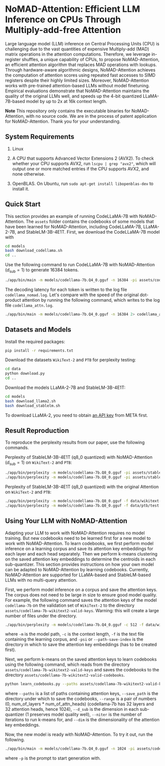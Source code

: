 # NoMAD-Attention: Efficient LLM Inference on CPUs Through Multiply-add-free Attention

Large language model (LLM) inference on Central Processing Units (CPU) is challenging due to the vast quantities of expensive Multiply-add (MAD) matrix operations in the attention computations. Therefore, we leverage in-register shuffles, a unique capability of CPUs, to propose NoMAD-Attention, an efficient attention algorithm that replaces MAD operations with lookups. Through hardware-aware algorithmic designs, NoMAD-Attention achieves the computation of attention scores using repeated fast accesses to SIMD registers despite their highly limited sizes. Moreover, NoMAD-Attention works with pre-trained attention-based LLMs without model finetuning. Empirical evaluations demonstrate that NoMAD-Attention maintains the quality of the original LLMs well, and speeds up the 4-bit quantized LLaMA-7B-based model by up to 2x at 16k context length. 

**Note** This repository only contains the executable binaries for NoMAD-Attention, with no source code. We are in the process of patent application for NoMAD-Attention. Thank you for your understanding.

## System Requirements

1. Linux

2. A CPU that supports Advanced Vector Extensions 2 (AVX2). To check whether your CPU supports AVX2, run `lscpu | grep "avx2"`, which will output one or more matched entries if the CPU supports AVX2, and none otherwise.

3. OpenBLAS. On Ubuntu, run `sudo apt-get install libopenblas-dev` to install it.

## Quick Start

This section provides an example of running CodeLLaMA-7B with NoMAD-Attention. The `assets` folder contains the codebooks of some models that have been learned for NoMAD-Attention, including CodeLLaMA-7B, LLaMA-2-7B, and StableLM-3B-4E1T. First, we download the CodeLLaMA-7B model with
```bash
cd models
bash download_codellama.sh
cd ..
```

Use the following command to run CodeLLaMA-7B with NoMAD-Attention ($d_\mathrm{sub}=1$) to generate 16384 tokens.
```bash
./app/bin/main -m models/codellama-7b.Q4_0.gguf -n 16384 -pi assets/codellama-7b-dsub1 2> codellama_nomad.log
```

The decoding latency for each token is written to the log file `codellama_nomad.log`. Let's compare with the speed of the original dot-product attention by running the following command, which writes to the log file `codellama_attn.log`.

```bash
./app/bin/main -m models/codellama-7b.Q4_0.gguf -n 16384 2> codellama_attn.log
```

## Datasets and Models

Install the required packages:
```bash
pip install -r requirements.txt
```

Download the datasets `WikiText-2` and `PTB` for perplexity testing:
```bash
cd data
python download.py
cd ..
```

Download the models LLaMA-2-7B and StableLM-3B-4E1T:
```bash
cd models
bash download_llama2.sh
bash download_stablelm.sh
```

To download LLaMA-2, you need to obtain [an API key](https://llama.meta.com/llama-downloads) from META first. 

## Result Reproduction

To reproduce the perplexity results from our paper, use the following commands.

Perplexity of StableLM-3B-4E1T (q8_0 quantized) with NoMAD-Attention ($d_\mathrm{sub}=1$) on `WikiText-2` and `PTB`:
```bash
./app/bin/perplexity -m models/codellama-7b.Q8_0.gguf -pi assets/stablelm-3b-dsub1 -f data/wikitext-2-raw/wiki.test.raw -c 512
./app/bin/perplexity -m models/codellama-7b.Q8_0.gguf -pi assets/stablelm-3b-dsub1 -f data/ptb/test.txt -c 512
```

Perplexity of StableLM-3B-4E1T (q8_0 quantized) with the original Attention on `WikiText-2` and `PTB`:
```bash
./app/bin/perplexity -m models/codellama-7b.Q8_0.gguf -f data/wikitext-2-raw/wiki.test.raw -c 512
./app/bin/perplexity -m models/codellama-7b.Q8_0.gguf -f data/ptb/test.txt -c 512
```

## Using Your LLM with NoMAD-Attention

Adapting your LLM to work with NoMAD-Attention requires no model training. But new codebooks need to be learned first for a new model to work with NoMAD-Attention. To learn codebooks, we first perform model inference on a learning corpus and save its attention key embeddings for each layer and each head separately. Then we perform k-means clustering on the saved attention key embeddings to determine the centroids in each sub-quantizer. This section provides instructions on how your own model can be adapted to NoMAD-Attention by learning codebooks. Currently, NoMAD-Attention are supported for LLaMA-based and StableLM-based LLMs with no multi-query attention.

First, we perform model inference on a corpus and save the attention keys. The corpus does not need to be large in size to ensure good model quality. For example, the following command saves the attention keys of the model `codellama-7b` on the validation set of `WikiText-2` to the directory `assets/codellama-7b-wikitext2-valid-keys`. Warning: this will create a large number of files under the directory. 

```bash
./app/bin/perplexity -m models/codellama-7b.Q4_0.gguf -c 512 -f data/wikitext-2-raw/wiki.valid.raw -psi assets/codellama-7b-wikitext2-valid-keys
```
where `-m` is the model path, `-c` is the context length, `-f` is the text file containing the learning corpus, and `-psi` or `--path-save-index` is the directory in which to save the attention key embeddings (has to be created first).

Next, we perform k-means on the saved attention keys to learn codebooks using the following command, which reads from the directory `assets/codellama-7b-wikitext2-valid-keys` and saves the codebooks to the directory `assets/codellama-7b-wikitext2-valid-codebooks`.

```bash
python learn_codebooks.py --paths assets/codellama-7b-wikitext2-valid-keys --save_path assets/codellama-7b-wikitext2-valid-codebooks --range 0 1024 --d_sub 1 --niter 100 --dim 128
```
where `--paths` is a list of paths containing attention keys, `--save_path` is the directory under which to save the codebooks, `--range` is a pair of numbers (0, num_of_layers * num_of_attn_heads) (codellama-7b has 32 layers and 32 attention heads, hence 1024), `--d_sub` is the dimension in each sub-quantizer (1 preserves model quality well), `--niter` is the number of iterations to run k-means for, and `--dim` is the dimensionality of the attention key embeddings.

Now, the new model is ready with NoMAD-Attention. To try it out, run the following.
```bash
./app/bin/main -m models/codellama-7b.Q4_0.gguf -n 1024 -pi assets/codellama-7b-wikitext2-valid-codebooks -p "What does the const keyword mean in C++? Answer: " 2> /dev/null
```
where `-p` is the prompt to start generation with.